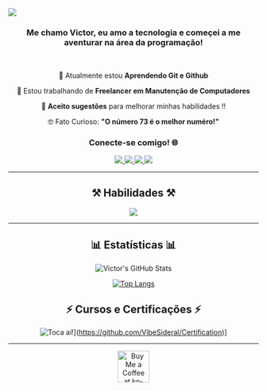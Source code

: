 <h2 

  <img
     src="https://readme-typing-svg.herokuapp.com/?font=Righteous&size=35&center=true&vCenter=true&width=500&height=70&duration=4000&lines=Olá!+😆;+Bem+Vindo+ao+Meu+Hub+✨️;"/>
</h2>

  <h3 align="center"> Me chamo Victor, eu amo a tecnologia e começei a me aventurar na área da programação! </h3>

<br/>
<div align="center">
 
🧠 Atualmente estou **Aprendendo Git e Github**
 
👀 Estou trabalhando de **Freelancer em Manutenção de Computadores**

💬 **Aceito sugestões** para melhorar minhas habilidades !!

🤓 Fato Curioso: **"O número 73 é o melhor numéro!"**

  <h3 align="center"> Conecte-se comigo! 🌐 </h3>

  <a href="mailto:vibesideral@gmail.com">
    <img src="https://img.shields.io/badge/Gmail-696969?style=for-the-badge&logo=gmail&logoColor=red" />
  </a>
  <a href="https://www.linkedin.com/in/victor-corr%C3%AAa-a87218341?utm_source=share&amp;utm_campaign=share_via&amp;utm_content=profile&amp;utm_medium=android_app" target="_blank">
    <img src="https://img.shields.io/badge/LinkedIn-0077B5?style=for-the-badge&logo=linkedin&logoColor=white" target="_blank" />
  </a>
  <a href="https://www.instagram.com/vibesideral?igsh=b3g4bHU4azc1Yzc1">
    <img src="https://img.shields.io/badge/Instagram-DD2A7B?style=for-the-badge&logo=Instagram&logoColor=white" target="_blank" />
  </a>
  <a
href="https://youtube.com/@vibesideral?si=m8MRY_K9hU1TPcW2">
    <img src="https://img.shields.io/badge/Youtube-C0C0C0?style=for-the-badge&logo=Youtube&logoColor=red" target="_blank" />
  </a>

---------
 
<h2 align="center">⚒️ Habilidades ⚒️</h2>
<div align="center">
    <img src="https://skillicons.dev/icons?i=github,git"/>
   
---------

<h2 align="center">📊 Estatísticas 📊</h2>

![Victor's GitHub Stats](https://github-readme-stats.vercel.app/api?username=VibeSideral&show_icons=true&theme=transparent)

[![Top Langs](https://github-readme-stats.vercel.app/api/top-langs/?username=VibeSideral&layout=donut&show_icons=true&theme=transparent)](https://github.com/VibeSideral)


<h2 align="center">⚡ Cursos e Certificações ⚡</h2


![Toca aí!](https://gifdb.com/images/high/sonic-mania-sonic-hedgehog-and-tails-cheers-sefrf1xgqbn1idaw.webp)](https://github.com/VibeSideral/Certification)]

---------

<div align="center">
<a href='https://ko-fi.com/vibesideral' target='_blank'><img height='64' style='border:0px;height:64px;' src='https://storage.ko-fi.com/cdn/kofi1.png?v=3' border='0' alt='Buy Me a Coffee at ko-fi.com' /></a>
</div>



